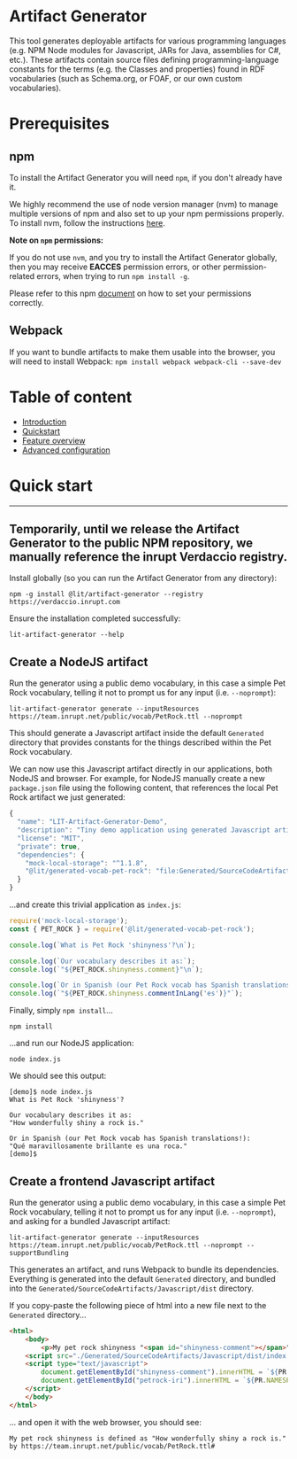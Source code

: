 
# Artifact Generator

This tool generates deployable artifacts for various programming languages
(e.g. NPM Node modules for Javascript, JARs for Java, assemblies for C#, etc.).
These artifacts contain source files defining programming-language constants
for the terms (e.g. the Classes and properties) found in RDF vocabularies (such
as Schema.org, or FOAF, or our own custom vocabularies).

# Prerequisites

## npm

To install the Artifact Generator you will need `npm`, if you don't already have
it.

We highly recommend the use of node version manager (nvm) to manage multiple
versions of npm and also set to up your npm permissions properly. To install
nvm, follow the instructions [here](https://docs.npmjs.com/downloading-and-installing-node-js-and-npm#using-a-node-version-manager-to-install-node-js-and-npm).

**Note on `npm` permissions:**

If you do not use `nvm`, and you try to install the Artifact Generator globally,
then you may receive **EACCES** permission errors, or other permission-related
errors, when trying to run `npm install -g`.

Please refer to this npm [document](https://docs.npmjs.com/resolving-eacces-permissions-errors-when-installing-packages-globally)
on how to set your permissions correctly.

## Webpack

If you want to bundle artifacts to make them usable into the browser, you will need to install Webpack: `npm install webpack webpack-cli --save-dev`

# Table of content

- [Introduction](./documentation/introduction.md)
- [Quickstart](#quickstart)
- [Feature overview](./documentation/feature-overview.md)
- [Advanced configuration](./documentation/advanced-configuration.md)

<a id="quickstart"></a>

# Quick start

---
**__Temporarily__**, until we release the Artifact Generator to the public NPM 
repository, we manually reference the inrupt Verdaccio registry.
---

Install globally (so you can run the Artifact Generator from any directory):
```shell
npm -g install @lit/artifact-generator --registry https://verdaccio.inrupt.com
```

Ensure the installation completed successfully: 
```shell
lit-artifact-generator --help
```

## Create a NodeJS artifact

Run the generator using a public demo vocabulary, in this case a simple Pet
Rock vocabulary, telling it not to prompt us for any input (i.e. `--noprompt`):

```shell
lit-artifact-generator generate --inputResources https://team.inrupt.net/public/vocab/PetRock.ttl --noprompt
```

This should generate a Javascript artifact inside the default `Generated`
directory that provides constants for the things described within the Pet Rock
vocabulary.

We can now use this Javascript artifact directly in our applications, both
NodeJS and browser. For example, for NodeJS manually create a new `package.json` 
file using the following content, that references the local Pet Rock artifact 
we just generated:

```javascript
{
  "name": "LIT-Artifact-Generator-Demo",
  "description": "Tiny demo application using generated Javascript artifact from a custom Pet Rock RDF vocabulary.",
  "license": "MIT",
  "private": true,
  "dependencies": {
    "mock-local-storage": "^1.1.8",
    "@lit/generated-vocab-pet-rock": "file:Generated/SourceCodeArtifacts/Javascript"
  }
}
``` 

...and create this trivial application as `index.js`:

```javascript
require('mock-local-storage');
const { PET_ROCK } = require('@lit/generated-vocab-pet-rock');

console.log(`What is Pet Rock 'shinyness'?\n`);

console.log(`Our vocabulary describes it as:`);
console.log(`"${PET_ROCK.shinyness.comment}"\n`);

console.log(`Or in Spanish (our Pet Rock vocab has Spanish translations!):`);
console.log(`"${PET_ROCK.shinyness.commentInLang('es')}"`);
``` 

Finally, simply `npm install`...
```shell script
npm install
```

...and run our NodeJS application:
```shell script
node index.js 
```

We should see this output:
```
[demo]$ node index.js 
What is Pet Rock 'shinyness'?

Our vocabulary describes it as:
"How wonderfully shiny a rock is."

Or in Spanish (our Pet Rock vocab has Spanish translations!):
"Qué maravillosamente brillante es una roca."
[demo]$ 
```

## Create a frontend Javascript artifact

Run the generator using a public demo vocabulary, in this case a simple Pet
Rock vocabulary, telling it not to prompt us for any input (i.e. `--noprompt`),
and asking for a bundled Javascript artifact:

```shell
lit-artifact-generator generate --inputResources https://team.inrupt.net/public/vocab/PetRock.ttl --noprompt --supportBundling
```

This generates an artifact, and runs Webpack to bundle its dependencies. 
Everything is generated into the default `Generated` directory, and bundled
into the `Generated/SourceCodeArtifacts/Javascript/dist` directory.

If you copy-paste the following piece of html into a new file next to the 
`Generated` directory...

```html
<html>
	<body>
		<p>My pet rock shinyness "<span id="shinyness-comment"></span>" by <span id="petrock-iri"></span></p>
	<script src="./Generated/SourceCodeArtifacts/Javascript/dist/index.js" type="text/javascript"/></script>
	<script type="text/javascript">
		document.getElementById("shinyness-comment").innerHTML = `${PR.shinyness.comment}`;
		document.getElementById("petrock-iri").innerHTML = `${PR.NAMESPACE}`;
	</script>
	</body>
</html>
```

... and open it  with the web browser, you should see:

```
My pet rock shinyness is defined as "How wonderfully shiny a rock is." by https://team.inrupt.net/public/vocab/PetRock.ttl#
```



